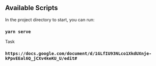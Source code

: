 ## Available Scripts

In the project directory to start, you can run:

### `yarn serve`

Task

### `https://docs.google.com/document/d/1GLfIU93NLco1XkdUXnje-kPpvEEal6Q_jCXv4keKU_U/edit#`
